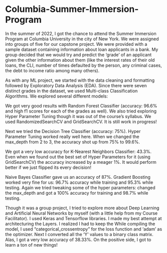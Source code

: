 # Columbia-Summer-Immersion-Program
In the summer of 2022, I got the chance to attend the Summer Immersion Program at Columbia University in the city of New York. We were assigned into groups of five for our capstone project. We were provided with a sample dataset containing information about loan applicants in a bank. My group decided that we would try and predict the ‘grade’ of an applicant given the other information about them (like the interest rates of their old loans, the CLI, number of times defaulted by the person, any criminal cases, the debt to income ratio among many others).

As with any ML project, we started with the data cleaning and formatting followed by Exploratory Data Analysis (EDA). Since there were seven distinct grades in the dataset, we used Multi-class Classification Algorithms. We explored several different models:

We got very good results with Random Forest Classifier 
(accuracy: 96.6% and high f1 scores for each of the grades as well). We also tried exploring Hyper Parameter Tuning though it was out of the course’s syllabus. We used RandomizedSearchCV and GridSearchCV. It is still work in progress!

Next we tried the Decision Tree Classifier (accuracy: 75%). Hyper Parameter Tuning worked really well here. When we changed the max_depth from 2 to 3, the accuracy shot up from 75% to 99.6%. 

We got a very low accuracy for K-Nearest Neighbors Classifier: 43.3%. Even when we found out the best set of Hyper Parameters for it (using GridSearchCV) the accuracy increased by a meager 1%. It would perform better if we just flipped its every decision! 

Naive Bayes Classifier gave us an accuracy of 87%. 
Gradient Boosting worked very fine for us: 96.7% accuracy while training and 95.3% while testing. Again we tried tweaking some of the hyper parameters: changed the max_depth and got a 100% accuracy for training and 98.7% while testing. 

Though it was a group project, I tried to explore more about Deep Learning and Artificial Neural Networks by myself (with a little help from my Course Facilitator). I used Keras and Tensorflow libraries. I made my best attempt at architecturing the Layers. I realized I had to keep the While compiling the model, I used “categorical_crossentropy” for the loss function and ‘adam’ as the optimizer. Next I converted all the ‘Y’ values to a binary class matrix. Alas, I got a very low accuracy of 38.33%. On the positive side, I got to learn a ton of new things!


